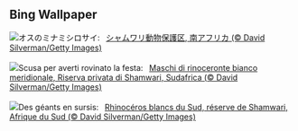 ## Bing Wallpaper
![](https://www.bing.com/th?id=OHR.ShamwariRhino_JA-JP0625327477_UHD.jpg&w=1000)オスのミナミシロサイ:&nbsp;&ensp;[シャムワリ動物保護区, 南アフリカ (© David Silverman/Getty Images)](https://www.bing.com/th?id=OHR.ShamwariRhino_JA-JP0625327477_UHD.jpg)
<br><br/>
![](https://www.bing.com/th?id=OHR.ShamwariRhino_IT-IT0997464933_UHD.jpg&w=1000)Scusa per averti rovinato la festa:&nbsp;&ensp;[Maschi di rinoceronte bianco meridionale, Riserva privata di Shamwari, Sudafrica (© David Silverman/Getty Images)](https://www.bing.com/th?id=OHR.ShamwariRhino_IT-IT0997464933_UHD.jpg)
<br><br/>
![](https://www.bing.com/th?id=OHR.ShamwariRhino_FR-FR1116105589_UHD.jpg&w=1000)Des géants en sursis:&nbsp;&ensp;[Rhinocéros blancs du Sud, réserve de Shamwari, Afrique du Sud  (© David Silverman/Getty Images)](https://www.bing.com/th?id=OHR.ShamwariRhino_FR-FR1116105589_UHD.jpg)
<br><br/>
